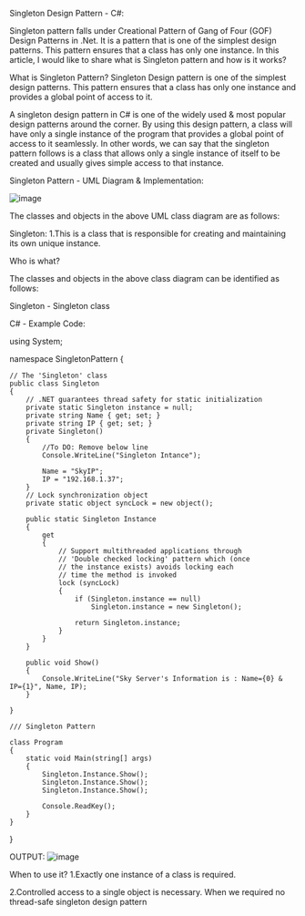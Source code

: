 Singleton Design Pattern - C#:

Singleton pattern falls under Creational Pattern of Gang of Four (GOF) Design Patterns in .Net. It is a pattern that is one of the simplest design patterns. This pattern ensures that a class has only one instance. In this article, I would like to share what is Singleton pattern and how is it works?

What is Singleton Pattern?
Singleton Design pattern is one of the simplest design patterns. This pattern ensures that a class has only one instance and provides a global point of access to it.

A singleton design pattern in C# is one of the widely used & most popular design patterns around the corner. By using this design pattern, a class will have only a single instance of the program that provides a global point of access to it seamlessly. In other words, we can say that the singleton pattern follows is a class that allows only a single instance of itself to be created and usually gives simple access to that instance.

Singleton Pattern - UML Diagram & Implementation:

![image](https://github.com/sushilsky25/Design-Patterns/assets/31982301/fc6e8e50-c3ed-4e41-b578-698d89b0e3cd)

The classes and objects in the above UML class diagram are as follows:

Singleton:
1.This is a class that is responsible for creating and maintaining its own unique instance.

Who is what?

The classes and objects in the above class diagram can be identified as follows:

Singleton - Singleton class

C# - Example Code:

using System;

namespace SingletonPattern
{

    // The 'Singleton' class    
    public class Singleton
    {
        // .NET guarantees thread safety for static initialization
        private static Singleton instance = null;
        private string Name { get; set; }
        private string IP { get; set; }
        private Singleton()
        {
            //To DO: Remove below line
            Console.WriteLine("Singleton Intance");

            Name = "SkyIP";
            IP = "192.168.1.37";
        }
        // Lock synchronization object
        private static object syncLock = new object();

        public static Singleton Instance
        {
            get
            {
                // Support multithreaded applications through
                // 'Double checked locking' pattern which (once
                // the instance exists) avoids locking each
                // time the method is invoked
                lock (syncLock)
                {
                    if (Singleton.instance == null)
                        Singleton.instance = new Singleton();

                    return Singleton.instance;
                }
            }
        }

        public void Show()
        {
            Console.WriteLine("Sky Server's Information is : Name={0} & IP={1}", Name, IP);
        }

    }

    /// Singleton Pattern 
    
    class Program
    {
        static void Main(string[] args)
        {
            Singleton.Instance.Show();
            Singleton.Instance.Show();
            Singleton.Instance.Show();

            Console.ReadKey();
        }
    }
}

OUTPUT:
![image](https://github.com/sushilsky25/Design-Patterns/assets/31982301/1e1c3c37-bfcd-4c33-9fed-00110e659549)

When to use it?
1.Exactly one instance of a class is required.

2.Controlled access to a single object is necessary.
When we required no thread-safe singleton design pattern

